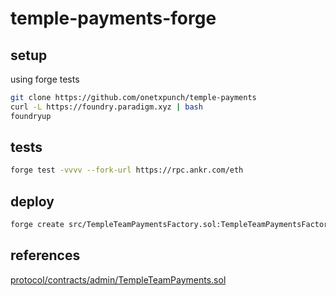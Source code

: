 # temple-payments-forge

## setup

using forge tests

```sh
git clone https://github.com/onetxpunch/temple-payments
curl -L https://foundry.paradigm.xyz | bash
foundryup
```

## tests

```sh
forge test -vvvv --fork-url https://rpc.ankr.com/eth
```

## deploy

```sh
forge create src/TempleTeamPaymentsFactory.sol:TempleTeamPaymentsFactory --rpc-url https://rpc.ankr.com/eth -i
```

## references

[protocol/contracts/admin/TempleTeamPayments.sol](https://github.com/TempleDAO/temple/blob/stage/protocol/contracts/admin/TempleTeamPayments.sol)
